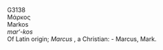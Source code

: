 <body>
  <p>G3138<br>  Μάρκος  <br> Markos  <br><i>mar‘-kos </i><br>Of Latin origin; <i>Marcus </i>, a Christian: - Marcus, Mark.<br></p>
 </body>